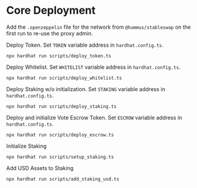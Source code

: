 # Core Deployment

Add the `.openzeppelin` file for the network from `@hummus/stableswap` on the first run to re-use the proxy admin.

Deploy Token. Set `TOKEN` variable address in `hardhat.config.ts`.

```
npx hardhat run scripts/deploy_token.ts
```

Deploy Whitelist. Set `WHITELIST` variable address in `hardhat.config.ts`.

```
npx hardhat run scripts/deploy_whitelist.ts
```

Deploy Staking w/o initialization. Set `STAKING` variable address in `hardhat.config.ts`.

```
npx hardhat run scripts/deploy_staking.ts
```

Deploy and initialize Vote Escrow Token. Set `ESCROW` variable address in `hardhat.config.ts`.

```
npx hardhat run scripts/deploy_escrow.ts
```

Initialize Staking

```
npx hardhat run scripts/setup_staking.ts
```

Add USD Assets to Staking

```
npx hardhat run scripts/add_staking_usd.ts
```

